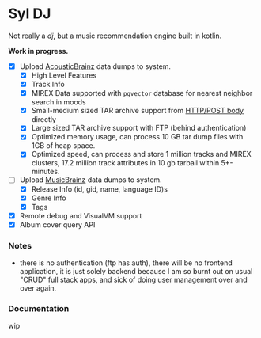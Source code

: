 # Syl DJ

Not really a *dj*, but a music recommendation engine built in kotlin.

**Work in progress.**

- [x] Upload [AcousticBrainz](https://data.metabrainz.org/pub/musicbrainz/acousticbrainz/dumps/acousticbrainz-highlevel-json-20220623/) data dumps to system.
  - [x] High Level Features
  - [x] Track Info 
  - [x] MIREX Data supported with `pgvector` database for nearest neighbor search in moods
  - [x] Small-medium sized TAR archive support from [HTTP/POST body](https://everything.curl.dev/http/post/binary.html) directly
  - [x] Large sized TAR archive support with FTP (behind authentication)
  - [X] Optimized memory usage, can process 10 GB tar dump files with 1GB of heap space.
  - [X] Optimized speed, can process and store 1 million tracks and MIREX clusters, 17.2 million track attributes in 10 gb tarball within 5+- minutes.
- [ ] Upload [MusicBrainz](https://wiki.musicbrainz.org/Main_Page) data dumps to system.
  - [x] Release Info (id, gid, name, language ID)s
  - [x] Genre Info
  - [x] Tags
- [x] Remote debug and VisualVM support
- [x] Album cover query API

### Notes

- there is no authentication (ftp has auth), there will be no frontend application, it is just solely backend because I am so
burnt out on usual "CRUD" full stack apps, and sick of doing user management over and over again.


### Documentation
wip